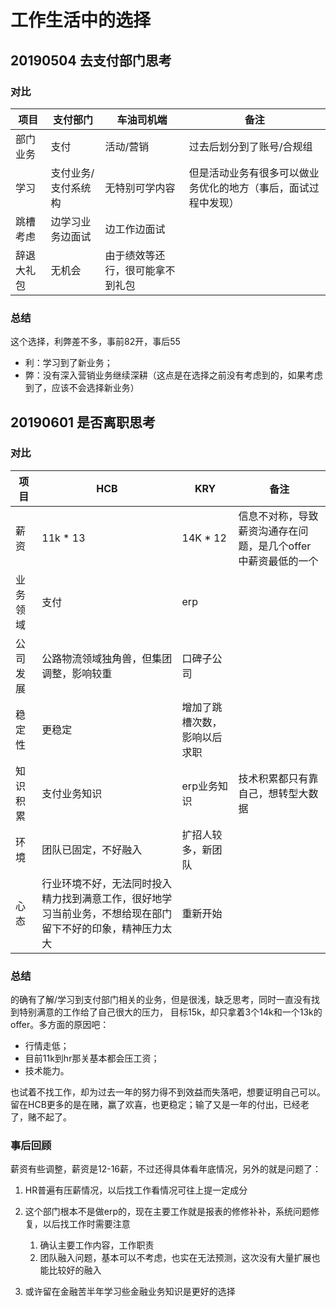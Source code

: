 # 工作生活中的选择

## 20190504 去支付部门思考

### 对比
项目 | 支付部门 | 车油司机端 | 备注 
---|---|---|---
部门业务 | 支付 | 活动/营销 | 过去后划分到了账号/合规组 
学习 | 支付业务/支付系统构 | 无特别可学内容 | 但是活动业务有很多可以做业务优化的地方（事后，面试过程中发现）
跳槽考虑 | 边学习业务边面试 | 边工作边面试 | 
辞退大礼包 | 无机会 | 由于绩效等还行，很可能拿不到礼包 | 

### 总结
这个选择，利弊差不多，事前82开，事后55
- 利：学习到了新业务；
- 弊：没有深入营销业务继续深耕（这点是在选择之前没有考虑到的，如果考虑到了，应该不会选择新业务）


## 20190601 是否离职思考

### 对比
项目 | HCB | KRY | 备注
---|---|---|---
薪资 | 11k * 13 | 14K * 12 | 信息不对称，导致薪资沟通存在问题，是几个offer中薪资最低的一个
业务领域 | 支付 | erp | 
公司发展 | 公路物流领域独角兽，但集团调整，影响较重 | 口碑子公司 | 
稳定性 | 更稳定 | 增加了跳槽次数，影响以后求职 | 
知识积累 | 支付业务知识 | erp业务知识 | 技术积累都只有靠自己，想转型大数据
环境 | 团队已固定，不好融入 | 扩招人较多，新团队
心态 | 行业环境不好，无法同时投入精力找到满意工作，很好地学习当前业务，不想给现在部门留下不好的印象，精神压力太大 | 重新开始  

### 总结
的确有了解/学习到支付部门相关的业务，但是很浅，缺乏思考，同时一直没有找到特别满意的工作给了自己很大的压力，
目标15k，却只拿着3个14k和一个13k的offer。多方面的原因吧：
- 行情走低；
- 目前11k到hr那关基本都会压工资；
- 技术能力。

也试着不找工作，却为过去一年的努力得不到效益而失落吧，想要证明自己可以。
留在HCB更多的是在赌，赢了欢喜，也更稳定；输了又是一年的付出，已经老了，赌不起了。

### 事后回顾
薪资有些调整，薪资是12-16薪，不过还得具体看年底情况，另外的就是问题了：
1. HR普遍有压薪情况，以后找工作看情况可往上提一定成分
2. 这个部门根本不是做erp的，现在主要工作就是报表的修修补补，系统问题修复，以后找工作时需要注意
    1) 确认主要工作内容，工作职责
    2) 团队融入问题，基本可以不考虑，也实在无法预测，这次没有大量扩展也能比较好的融入

3. 或许留在金融苦半年学习些金融业务知识是更好的选择


